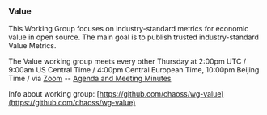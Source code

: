 ### Value

This Working Group focuses on industry-standard metrics for economic value in open source. The main goal is to publish trusted industry-standard Value Metrics.

The Value working group meets every other Thursday at 2:00pm UTC / 9:00am US Central Time / 4:00pm Central European Time, 10:00pm Beijing Time / via [Zoom](https://zoom.us/j/4998687533) -- [Agenda and Meeting Minutes](https://docs.google.com/document/d/1Bf6a1Ywi4m0Ywo4vuBBp3Q9_AA_QKbWf99WxAqRbpMw/edit)

Info about working group: [https://github.com/chaoss/wg-value](https://github.com/chaoss/wg-value)
